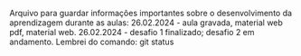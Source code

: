 Arquivo para guardar informações importantes sobre o desenvolvimento da aprendizagem durante as aulas:
26.02.2024 - aula gravada, material web pdf, material web.
26.02.2024 - desafio 1 finalizado; desafio 2 em andamento.
Lembrei do comando: git status